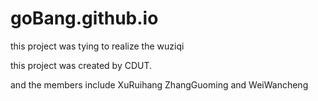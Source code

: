 # goBang.github.io
this project was tying to realize the wuziqi

this project was created by CDUT.

and the members include XuRuihang ZhangGuoming and WeiWancheng

